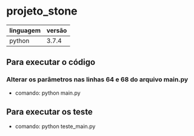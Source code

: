 # projeto_stone

|linguagem|versão|
|---|---|
|python| 3.7.4|

## Para executar o código
### Alterar os parâmetros nas linhas 64 e 68 do arquivo main.py
- comando: python main.py


## Para executar os teste 
- comando: python teste_main.py

